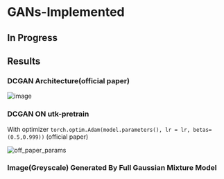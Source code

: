 # GANs-Implemented
## In Progress
## Results
### DCGAN Architecture(official paper)
![image](https://user-images.githubusercontent.com/103068685/231423045-bc7dc473-4b71-4441-a401-88975a59658f.png)

### DCGAN ON utk-pretrain
With optimizer
```torch.optim.Adam(model.parameters(), lr = lr, betas=(0.5,0.999))``` (official paper)

![off_paper_params](https://user-images.githubusercontent.com/103068685/231451455-7f9eed05-cc41-4e21-ad0b-6c772f1b5d32.gif)

### Image(Greyscale) Generated By Full Gaussian Mixture Model